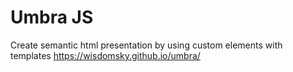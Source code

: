 # Umbra JS
Create semantic html presentation by using custom elements with templates
https://wisdomsky.github.io/umbra/
